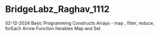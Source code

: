 # BridgeLabz_Raghav_1112
02-12-2024
Basic Programming Constructs
Arrays - map , filter, reduce, forEach
Arrow Function
Iterables
Map and Set
